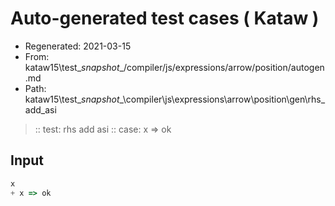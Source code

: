 # Auto-generated test cases ( Kataw )
- Regenerated: 2021-03-15
- From: kataw15\test\__snapshot__/compiler/js/expressions/arrow/position/autogen.md
- Path: kataw15\test\__snapshot__\compiler\js\expressions\arrow\position\gen\rhs_add_asi
> :: test: rhs add asi
> :: case: x => ok
## Input

`````js
x
+ x => ok
`````
